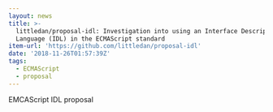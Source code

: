 ```yaml
---
layout: news
title: >-
  littledan/proposal-idl: Investigation into using an Interface Description
  Language (IDL) in the ECMAScript standard
item-url: 'https://github.com/littledan/proposal-idl'
date: '2018-11-26T01:57:39Z'
tags:
  - ECMAScript
  - proposal
---
```

EMCAScript IDL proposal
